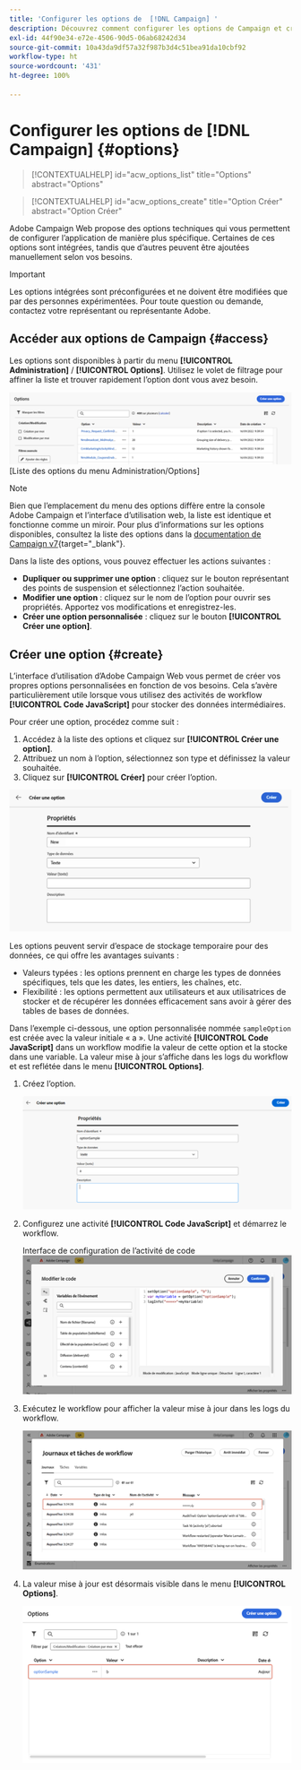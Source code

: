 ```yaml
---
title: 'Configurer les options de  [!DNL Campaign] '
description: Découvrez comment configurer les options de Campaign et créer vos propres options personnalisées.
exl-id: 44f90e34-e72e-4506-90d5-06ab68242d34
source-git-commit: 10a43da9df57a32f987b3d4c51bea91da10cbf92
workflow-type: ht
source-wordcount: '431'
ht-degree: 100%

---
```


# Configurer les options de [!DNL Campaign] {#options}

>[!CONTEXTUALHELP]
>id="acw_options_list"
>title="Options"
>abstract="Options"

>[!CONTEXTUALHELP]
>id="acw_options_create"
>title="Option Créer"
>abstract="Option Créer"

Adobe Campaign Web propose des options techniques qui vous permettent de configurer l’application de manière plus spécifique. Certaines de ces options sont intégrées, tandis que d’autres peuvent être ajoutées manuellement selon vos besoins.

>[!IMPORTANT]
>Les options intégrées sont préconfigurées et ne doivent être modifiées que par des personnes expérimentées. Pour toute question ou demande, contactez votre représentant ou représentante Adobe.

## Accéder aux options de Campaign {#access}

Les options sont disponibles à partir du menu **[!UICONTROL Administration]** / **[!UICONTROL Options]**. Utilisez le volet de filtrage pour affiner la liste et trouver rapidement l’option dont vous avez besoin.

![](assets/options-list.png)\
[Liste des options du menu Administration/Options]

>[!NOTE]
>Bien que l’emplacement du menu des options diffère entre la console Adobe Campaign et l’interface d’utilisation web, la liste est identique et fonctionne comme un miroir. Pour plus d’informations sur les options disponibles, consultez la liste des options dans la [documentation de Campaign v7](https://experienceleague.adobe.com/fr/docs/campaign-classic/using/installing-campaign-classic/appendices/configuring-campaign-options){target="_blank"}.

Dans la liste des options, vous pouvez effectuer les actions suivantes :

* **Dupliquer ou supprimer une option** : cliquez sur le bouton représentant des points de suspension et sélectionnez l’action souhaitée.
* **Modifier une option** : cliquez sur le nom de l’option pour ouvrir ses propriétés. Apportez vos modifications et enregistrez-les.
* **Créer une option personnalisée** : cliquez sur le bouton **[!UICONTROL Créer une option]**.

## Créer une option {#create}

L’interface d’utilisation d’Adobe Campaign Web vous permet de créer vos propres options personnalisées en fonction de vos besoins. Cela s’avère particulièrement utile lorsque vous utilisez des activités de workflow **[!UICONTROL Code JavaScript]** pour stocker des données intermédiaires.

Pour créer une option, procédez comme suit :

1. Accédez à la liste des options et cliquez sur **[!UICONTROL Créer une option]**.
1. Attribuez un nom à l’option, sélectionnez son type et définissez la valeur souhaitée.
1. Cliquez sur **[!UICONTROL Créer]** pour créer l’option.

![Interface de création d’options montrant les champs de nom, de type et de valeur](assets/options-create.png)

Les options peuvent servir d’espace de stockage temporaire pour des données, ce qui offre les avantages suivants :

* Valeurs typées : les options prennent en charge les types de données spécifiques, tels que les dates, les entiers, les chaînes, etc.
* Flexibilité : les options permettent aux utilisateurs et aux utilisatrices de stocker et de récupérer les données efficacement sans avoir à gérer des tables de bases de données.

Dans l’exemple ci-dessous, une option personnalisée nommée `sampleOption` est créée avec la valeur initiale « a ». Une activité **[!UICONTROL Code JavaScript]** dans un workflow modifie la valeur de cette option et la stocke dans une variable. La valeur mise à jour s’affiche dans les logs du workflow et est reflétée dans le menu **[!UICONTROL Options]**.

1. Créez l’option.

   ![Interface de création d’option personnalisée montrant le nom `sampleOption` et la valeur initiale « a »](assets/options-sample-create.png)

1. Configurez une activité **[!UICONTROL Code JavaScript]** et démarrez le workflow.

   Interface de configuration de l’activité de code ![JavaScript](assets/options-sample-javascript.png)

1. Exécutez le workflow pour afficher la valeur mise à jour dans les logs du workflow.

   ![Journaux de workflow montrant la valeur mise à jour de l’option personnalisée](assets/options-sample-logs.png)

1. La valeur mise à jour est désormais visible dans le menu **[!UICONTROL Options]**.

   ![Menu Options montrant la valeur mise à jour de l’option personnalisée](assets/options-sample-updated.png)
